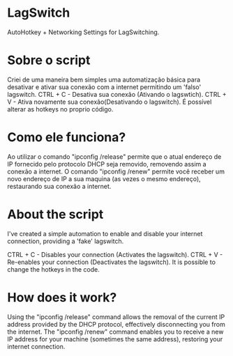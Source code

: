 # LagSwitch
AutoHotkey + Networking Settings for LagSwitching.

# Sobre o script
Criei de uma maneira bem simples uma automatização básica para desativar e ativar sua conexão com a internet permitindo um 'falso' lagswitch.
CTRL + C - Desativa sua conexão (Ativando o lagswtich).
CTRL + V - Ativa novamente sua conexão(Desativando o lagswitch).
É possível alterar as hotkeys no proprio código.

# Como ele funciona?
Ao utilizar o comando "ipconfig /release" permite que o atual endereço de IP fornecido pelo protocolo DHCP seja removido, removendo assim a conexão a internet.
O comando "ipconfig /renew" permite você receber um novo endereço de IP a sua maquina (as vezes o mesmo endereço), restaurando sua conexão a internet.


# About the script
I've created a simple automation to enable and disable your internet connection, providing a 'fake' lagswitch.

CTRL + C - Disables your connection (Activates the lagswitch).
CTRL + V - Re-enables your connection (Deactivates the lagswitch).
It is possible to change the hotkeys in the code.

# How does it work?
Using the "ipconfig /release" command allows the removal of the current IP address provided by the DHCP protocol, effectively disconnecting you from the internet.
The "ipconfig /renew" command enables you to receive a new IP address for your machine (sometimes the same address), restoring your internet connection.
